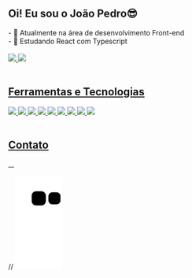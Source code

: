 ## Oi! Eu sou o João Pedro😎
<div>
  - 🔭 Atualmente na área de desenvolvimento Front-end
  <br>
  - 🌱 Estudando React com Typescript
</div>

<br>

<div>
<a href="https://github.com/joaoplgaspar">
<img loading="lazy" height="180em" src="https://github-readme-stats.vercel.app/api/top-langs/?username=joaoplgaspar&layout=compact&langs_count=7&theme=radical"/>
<img loading="lazy" height="180em" src="https://github-readme-stats.vercel.app/api?username=joaoplgaspar&show_icons=true&theme=radical&include_all_commits=true&count_private=true"/>
</div>

<br>

## Ferramentas e Tecnologias
<div>
  <img src="https://cdn.jsdelivr.net/gh/devicons/devicon/icons/react/react-original.svg" width="40px"/>
  <img src="https://cdn.jsdelivr.net/gh/devicons/devicon/icons/javascript/javascript-original.svg" width="40px"/>
  <img src="https://cdn.jsdelivr.net/gh/devicons/devicon/icons/typescript/typescript-original.svg" width="40px"/>
  <img src="https://cdn.jsdelivr.net/gh/devicons/devicon/icons/html5/html5-original.svg" width="40px"/>
  <img src="https://cdn.jsdelivr.net/gh/devicons/devicon/icons/css3/css3-original.svg" width="40px"/>
  <img src="https://cdn.jsdelivr.net/gh/devicons/devicon/icons/sass/sass-original.svg" width="40px"/>
  <img src="https://cdn.jsdelivr.net/gh/devicons/devicon/icons/git/git-original.svg" width="40px"/>
  <img src="https://cdn.jsdelivr.net/gh/devicons/devicon/icons/visualstudio/visualstudio-plain.svg" width="40px"/>
  <img src="https://cdn.jsdelivr.net/gh/devicons/devicon/icons/figma/figma-original.svg" width="40px"/>
</div>	

<br>

## Contato
<div>
    <a href="mailto:jpgasparsr7@gmail.com" target="_blank"> <img
            src="https://img.shields.io/badge/Gmail-D14836?style=for-the-badge&logo=gmail&logoColor=white" alt="" target="_blank">
    </a>
    <a href="https://www.linkedin.com/in/jpgasparsr7/" target="_blank"> <img
            src="https://img.shields.io/badge/LinkedIn-0077B5?style=for-the-badge&logo=linkedin&logoColor=white"
            alt="" target="_blank">
    <a href="https://www.instagram.com/jpgaspar_sz/" target="_blank"> <img
            src="https://img.shields.io/badge/Instagram-E4405F?style=for-the-badge&logo=instagram&logoColor=white"
            alt="" target="_blank"> </a>
    <a href="discordapp.com/users/220630024385069056" target="_blank"><img
            src="https://img.shields.io/badge/Discord-7289DA?style=for-the-badge&logo=discord&logoColor=white"
            alt="" target="_blank"></a>
    </a>
</div>          
          
// ![Snake animation](https://github.com/joaoplgaspar/joaoplgaspar/blob/output/github-contribution-grid-snake.svg)
